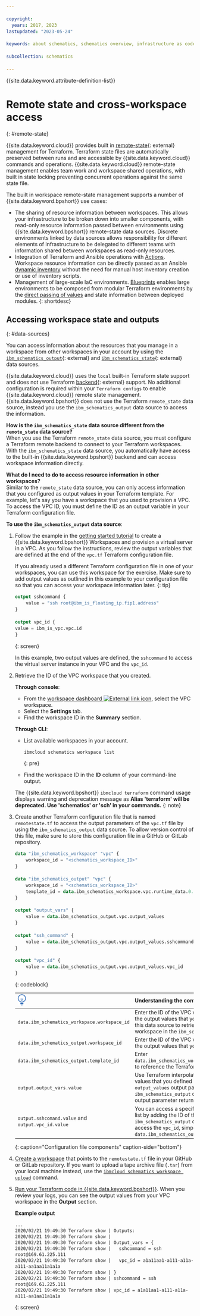 ```yaml
---

copyright:
  years: 2017, 2023
lastupdated: "2023-05-24"

keywords: about schematics, schematics overview, infrastructure as code, iac, differences schematics and terraform, schematics vs terraform, how does schematics work, schematics benefits, why use schematics, terraform template, schematics workspace

subcollection: schematics

---
```


{{site.data.keyword.attribute-definition-list}}

# Remote state and cross-workspace access
{: #remote-state}

{{site.data.keyword.cloud}} provides built in [remote-state](https://developer.hashicorp.com/terraform/language/state/remote){: external} management for Terraform. Terraform state files are automatically preserved between runs and are accessible by {{site.data.keyword.cloud}} commands and operations. {{site.data.keyword.cloud}} remote-state management enables team work and workspace shared operations, with built in state locking preventing concurrent operations against the same state file. 

The built in workspace remote-state management supports a number of {{site.data.keyword.bpshort}} use cases: 
- The sharing of resource information between workspaces. This allows your infrastructure to be broken down into smaller components, with read-only resource information passed between environments using {{site.data.keyword.bpshort}} remote-state data sources. Discrete environments linked by data sources allows responsibility for different elements of infrastructure to be delegated to different teams with information shared between workspaces as read-only resources. 
- Integration of Terraform and Ansible operations with [Actions](/docs/schematics?topic=schematics-action-working). Workspace resource information can be directly passed as an Ansible [dynamic inventory](/docs/schematics?topic=schematics-inventories-setup#dynamic-inv) without the need for manual host inventory creation or use of inventory scripts.    
- Management of large-scale IaC environments. [Blueprints](/docs/schematics?topic=schematics-blueprint-intro) enables large environments to be composed from modular Terraform environments by the [direct passing of values](/docs/schematics?topic=schematics-blueprint-templates#blueprint-module-outputs) and state information between deployed modules. 
{: shortdesc}

## Accessing workspace state and outputs
{: #data-sources}

You can access information about the resources that you manage in a workspace from other workspaces in your account by using the [`ibm_schematics_output`](https://registry.terraform.io/providers/IBM-Cloud/ibm/latest/docs/data-sources/schematics_output){: external} and [`ibm_schematics_state`](https://registry.terraform.io/providers/IBM-Cloud/ibm/latest/docs/data-sources/schematics_state){: external} data sources.

{{site.data.keyword.cloud}} uses the `local` built-in Terraform state support and does not use Terraform [backend](https://developer.hashicorp.com/terraform/language/settings/backends/configuration){: external} support. No additional configuration is required within your `Terraform configs` to enable {{site.data.keyword.cloud}} remote state management. {{site.data.keyword.bpshort}} does not use the Terraform `remote_state` data source, instead you use the `ibm_schematics_output` data source to access the information. 

**How is the `ibm_schematics_state` data source different from the `remote_state` data source?** </br>
When you use the Terraform `remote_state` data source, you must configure a Terraform remote backend to connect to your Terraform workspaces. With the `ibm_schematics_state` data source, you automatically have access to the built-in {{site.data.keyword.bpshort}} backend and can access workspace information directly.

**What do I need to do to access resource information in other workspaces?** </br>
Similar to the `remote_state` data source, you can only access information that you configured as output values in your Terraform template. For example, let's say you have a workspace that you used to provision a VPC. To access the VPC ID, you must define the ID as an output variable in your Terraform configuration file.

**To use the `ibm_schematics_output` data source**:

1. Follow the example in the [getting started tutorial](/docs/schematics?topic=schematics-getting-started) to create a {{site.data.keyword.bpshort}} Workspaces and provision a virtual server in a VPC. As you follow the instructions, review the output variables that are defined at the end of the `vpc.tf` Terraform configuration file. 

    If you already used a different Terraform configuration file in one of your workspaces, you can use this workspace for the exercise. Make sure to add output values as outlined in this example to your configuration file so that you can access your workspace information later. 
    {: tip}

    ```terraform
    output sshcommand {
        value = "ssh root@ibm_is_floating_ip.fip1.address"
    }

    output vpc_id {
    value = ibm_is_vpc.vpc.id
    }
    ```
    {: screen}

    In this example, two output values are defined, the `sshcommand` to access the virtual server instance in your VPC and the `vpc_id`.

2. Retrieve the ID of the VPC workspace that you created. 

    **Through console**:
    - From the [workspace dashboard ![External link icon](../icons/launch-glyph.svg "External link icon")](https://cloud.ibm.com/schematics/workspaces), select the VPC workspace.
    - Select the **Settings** tab.
    - Find the workspace ID in the **Summary** section. 

    **Through CLI**:
    - List available workspaces in your account.
        ```sh
        ibmcloud schematics workspace list
        ```
        {: pre}

    - Find the workspace ID in the **ID** column of your command-line output. 

    The {{site.data.keyword.bpshort}} `ibmcloud terraform` command usage displays warning and deprecation message as **Alias 'terraform' will be deprecated. Use 'schematics' or 'sch' in your commands.**
    {: note}

3. Create another Terraform configuration file that is named `remotestate.tf` to access the output parameters of the `vpc.tf` file by using the `ibm_schematics_output` data source. To allow version control of this file, make sure to store this configuration file in a GitHub or GitLab repository. 
    ```terraform
    data "ibm_schematics_workspace" "vpc" {
        workspace_id = "<schematics_workspace_ID>"
    }

    data "ibm_schematics_output" "vpc" {
        workspace_id = "<schematics_workspace_ID>"
        template_id = data.ibm_schematics_workspace.vpc.runtime_data.0.id
    }

    output "output_vars" {
        value = data.ibm_schematics_output.vpc.output_values
    }

    output "ssh_command" {
        value = data.ibm_schematics_output.vpc.output_values.sshcommand
    }

    output "vpc_id" {
        value = data.ibm_schematics_output.vpc.output_values.vpc_id
    }
    ```
    {: codeblock}

    | ![Idea icon](images/idea.png) | Understanding the configuration file components |
    | -- | -- |
    | `data.ibm_schematics_workspace.workspace_id` | Enter the ID of the VPC workspace where you defined the output values that you want to access. You need this data source to retrieve the template ID of the workspace in the `ibm_schematics_output` data source. |
    | `data.ibm_schematics_output.workspace_id` | Enter the ID of the VPC workspace where you defined the output values that you want to access. |
    | `data.ibm_schematics_output.template_id` | Enter `data.ibm_schematics_workspace.vpc.runtime_data.0.id` to reference the Terraform template of your workspace. |
    | `output.output_vars.value` | Use Terraform interpolation syntax to access all output values that you defined in the `vpc.tf` file by using the `output_values` output parameter of the `ibm_schematics_output` data source. The `output_values` output parameter returns all output values as a list. |
    | `output.sshcomand.value`  and `output.vpc_id.value` | You can access a specific value in the `output_values` list by adding the ID of the output value to your `ibm_schematics_output` data source. For example, to access the `vpc_id`, simply use `data.ibm_schematics_output.vpc.output_values.vpc_id`. |
    {: caption="Configuration file components" caption-side="bottom"}

4. [Create a workspace](/docs/schematics?topic=schematics-workspace-setup#create-workspace) that points to the `remotestate.tf` file in your GitHub or GitLab repository. If you want to upload a tape archive file (`.tar`) from your local machine instead, use the [`ibmcloud schematics workspace upload`](/docs/schematics?topic=schematics-schematics-cli-reference#schematics-workspace-upload) command.

5. [Run your Terraform code in {{site.data.keyword.bpshort}}](/docs/schematics?topic=schematics-manage-lifecycle#deploy-resources). When you review your logs, you can see the output values from your VPC workspace in the **Output** section. 

    **Example output**
    ```text
    ...
    2020/02/21 19:49:30 Terraform show | Outputs:
    2020/02/21 19:49:30 Terraform show | 
    2020/02/21 19:49:30 Terraform show | Output_vars = {
    2020/02/21 19:49:30 Terraform show |   sshcommand = ssh root@169.61.225.111
    2020/02/21 19:49:30 Terraform show |   vpc_id = a1a11aa1-a111-a11a-a111-aa1aa11a1a1a
    2020/02/21 19:49:30 Terraform show | }
    2020/02/21 19:49:30 Terraform show | sshcommand = ssh root@169.61.225.111
    2020/02/21 19:49:30 Terraform show | vpc_id = a1a11aa1-a111-a11a-a111-aa1aa11a1a1a
    ```
    {: screen}


